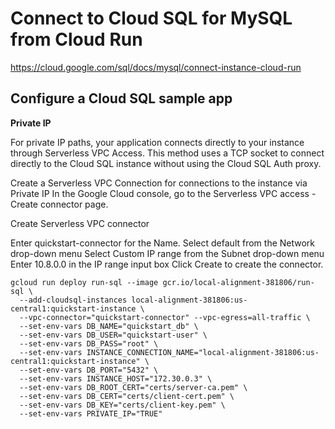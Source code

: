 # Connect to Cloud SQL for MySQL from Cloud Run

https://cloud.google.com/sql/docs/mysql/connect-instance-cloud-run

## Configure a Cloud SQL sample app

**Private IP**

For private IP paths, your application connects directly to your instance through Serverless VPC Access. This method uses a TCP socket to connect directly to the Cloud SQL instance without using the Cloud SQL Auth proxy.

Create a Serverless VPC Connection for connections to the instance via Private IP
In the Google Cloud console, go to the Serverless VPC access - Create connector page.

Create Serverless VPC connector

Enter quickstart-connector for the Name.
Select default from the Network drop-down menu
Select Custom IP range from the Subnet drop-down menu
Enter 10.8.0.0 in the IP range input box
Click Create to create the connector.

```
gcloud run deploy run-sql --image gcr.io/local-alignment-381806/run-sql \
  --add-cloudsql-instances local-alignment-381806:us-central1:quickstart-instance \
  --vpc-connector="quickstart-connector" --vpc-egress=all-traffic \
  --set-env-vars DB_NAME="quickstart_db" \
  --set-env-vars DB_USER="quickstart-user" \
  --set-env-vars DB_PASS="root" \
  --set-env-vars INSTANCE_CONNECTION_NAME="local-alignment-381806:us-central1:quickstart-instance" \
  --set-env-vars DB_PORT="5432" \
  --set-env-vars INSTANCE_HOST="172.30.0.3" \
  --set-env-vars DB_ROOT_CERT="certs/server-ca.pem" \
  --set-env-vars DB_CERT="certs/client-cert.pem" \
  --set-env-vars DB_KEY="certs/client-key.pem" \
  --set-env-vars PRIVATE_IP="TRUE"
```

